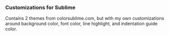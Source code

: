### Customizations for Sublime

Contains 2 themes from colorsublime.com, but with my own customizations around background color, font color, line highlight, and indentation guide color.

